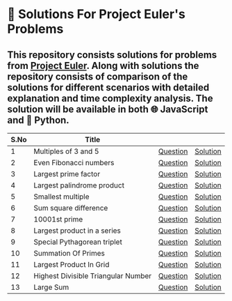 # 🧪 Solutions For Project Euler's Problems
## This repository consists solutions for problems from [Project Euler](https://projecteuler.net/). Along with solutions the repository consists of comparison of the solutions for different scenarios with detailed explanation and time complexity analysis. The solution will be available in both 🌐 JavaScript and 🐍 Python.

|  S.No |         Title                    |          |          |
|---|-----------------------------|----------|----------|
| 1 | Multiples of 3 and 5        | [Question](https://www.hackerrank.com/contests/projecteuler/challenges/euler001/problem) | [Solution](Multiples_Of_3_Or_5/README.md) |
| 2 | Even Fibonacci numbers      | [Question](https://www.hackerrank.com/contests/projecteuler/challenges/euler002/problem) | [Solution](Even_Fibonacci_Numbers/README.md) |
| 3 | Largest prime factor        | [Question](https://www.hackerrank.com/contests/projecteuler/challenges/euler003/problem) | [Solution](Largest_Prime_Factor/README.MD) |
| 4 | Largest palindrome product  | [Question](https://www.hackerrank.com/contests/projecteuler/challenges/euler004/problem) | [Solution](Largest_Palindrome_Product/README.md) |
| 5 | Smallest multiple           | [Question](https://www.hackerrank.com/contests/projecteuler/challenges/euler005/problem) | [Solution](Smallest_Multiple/README.md) |
| 6 | Sum square difference       | [Question](https://www.hackerrank.com/contests/projecteuler/challenges/euler006/problem) | [Solution](Sum_Square_Difference/README.md) |
| 7 | 10001st prime               | [Question](https://www.hackerrank.com/contests/projecteuler/challenges/euler007/problem) | [Solution](Nth_Prime_Number/README.md) |
| 8 | Largest product in a series | [Question](https://www.hackerrank.com/contests/projecteuler/challenges/euler008/problem) | [Solution](Largest_Product_In_Series/README.md) |
| 9 | Special Pythagorean triplet | [Question](https://www.hackerrank.com/contests/projecteuler/challenges/euler009/problem) | [Solution](Specilal_Pythagorean_Triplet/README.md) |
| 10 | Summation Of Primes | [Question](https://www.hackerrank.com/contests/projecteuler/challenges/euler010/problem) | [Solution](Summation_Of_Primes/README.md) |
| 11 | Largest Product In Grid | [Question](https://www.hackerrank.com/contests/projecteuler/challenges/euler011/problem) | [Solution](Largest_Product_Grid/README.md) |
| 12 | Highest Divisible Triangular Number | [Question](https://www.hackerrank.com/contests/projecteuler/challenges/euler012/problem) | [Solution](Highly_divisible_triangular_number/README.md) |
| 13 | Large Sum | [Question](https://www.hackerrank.com/contests/projecteuler/challenges/euler013/problem) | [Solution](Large_Sum/README.md) |